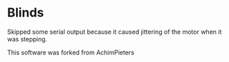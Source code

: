 # Blinds
Skipped some serial output because it caused jittering of the motor when it was stepping.

This software was forked from AchimPieters
